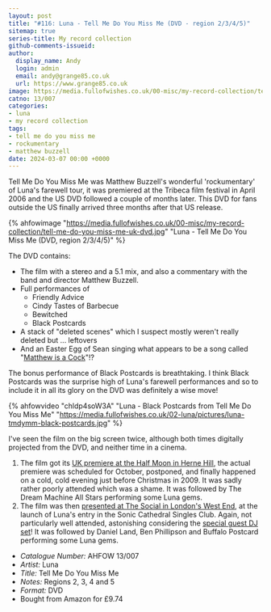```yaml
---
layout: post
title: "#116: Luna - Tell Me Do You Miss Me (DVD - region 2/3/4/5)"
sitemap: true
series-title: My record collection
github-comments-issueid:
author:
  display_name: Andy
  login: admin
  email: andy@grange85.co.uk
  url: https://www.grange85.co.uk
image: https://media.fullofwishes.co.uk/00-misc/my-record-collection/tell-me-do-you-miss-me-uk-dvd.jpg
catno: 13/007
categories:
- luna
- my record collection
tags:
- tell me do you miss me
- rockumentary
- matthew buzzell
date: 2024-03-07 00:00 +0000
---
```

Tell Me Do You Miss Me was Matthew Buzzell's wonderful 'rockumentary' of Luna's farewell tour, it was premiered at the Tribeca film festival in April 2006 and the US DVD followed a couple of months later. This DVD for fans outside the US finally arrived three months after that US release.

{% ahfowimage "https://media.fullofwishes.co.uk/00-misc/my-record-collection/tell-me-do-you-miss-me-uk-dvd.jpg" "Luna - Tell Me Do You Miss Me (DVD, region 2/3/4/5)" %}

The DVD contains:

 - The film with a stereo and a 5.1 mix, and also a commentary with the band and director Matthew Buzzell.
 - Full performances of
   - Friendly Advice
   - Cindy Tastes of Barbecue
   - Bewitched
   - Black Postcards
 - A stack of "deleted scenes" which I suspect mostly weren't really deleted but ... leftovers
 - And an Easter Egg of Sean singing what appears to be a song called "[Matthew is a Cock](https://youtu.be/1u2XX5ybWSE)"!?

<!--more-->

The bonus performance of Black Postcards is breathtaking. I think Black Postcards was the surprise high of Luna's farewell performances and so to include it in all its glory on the DVD was definitely a wise move!

{% ahfowvideo "chldp4soW3A" "Luna - Black Postcards from Tell Me Do You Miss Me" "https://media.fullofwishes.co.uk/02-luna/pictures/luna-tmdymm-black-postcards.jpg" %}

I've seen the film on the big screen twice, although both times digitally projected from the DVD, and neither time in a cinema.

1. The film got its [UK premiere at the Half Moon in Herne Hill](/2009/12/22/review-uk-premiere-of-tell-me-do-you-miss-me/), the actual premiere was scheduled for October, postponed, and finally happened on a cold, cold evening just before Christmas in 2009. It was sadly rather poorly attended which was a shame. It was followed by The Dream Machine All Stars performing some Luna gems.
2. The film was then [presented at The Social in London's West End](/2019/06/22/a-tribute-to-luna-and-dean-wareham/), at the launch of Luna's entry in the Sonic Cathedral Singles Club. Again, not particularly well attended, astonishing considering the [special guest DJ set](/2023/06/08/my-record-collection-041-luna-something-in-the-air/)! It was followed by Daniel Land, Ben Phillipson and Buffalo Postcard performing some Luna gems.

 - *Catalogue Number:* AHFOW 13/007
 - *Artist:* Luna
 - *Title:* Tell Me Do You Miss Me
 - *Notes:* Regions 2, 3, 4 and 5
 - *Format:* DVD
 - Bought from Amazon for £9.74
